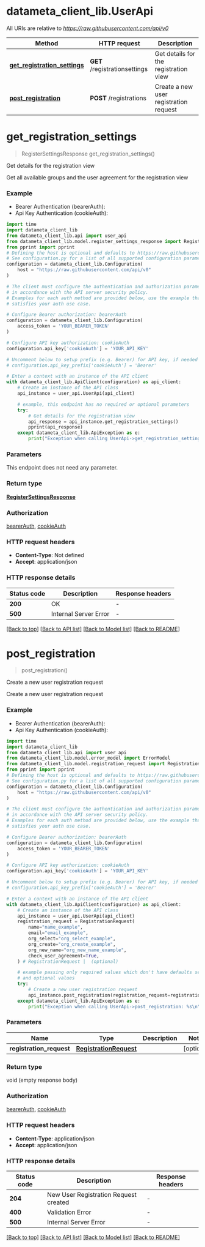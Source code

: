 # datameta_client_lib.UserApi

All URIs are relative to *https://raw.githubusercontent.com/api/v0*

Method | HTTP request | Description
------------- | ------------- | -------------
[**get_registration_settings**](UserApi.md#get_registration_settings) | **GET** /registrationsettings | Get details for the registration view
[**post_registration**](UserApi.md#post_registration) | **POST** /registrations | Create a new user registration request


# **get_registration_settings**
> RegisterSettingsResponse get_registration_settings()

Get details for the registration view

Get all available groups and the user agreement for the registration view

### Example

* Bearer Authentication (bearerAuth):
* Api Key Authentication (cookieAuth):
```python
import time
import datameta_client_lib
from datameta_client_lib.api import user_api
from datameta_client_lib.model.register_settings_response import RegisterSettingsResponse
from pprint import pprint
# Defining the host is optional and defaults to https://raw.githubusercontent.com/api/v0
# See configuration.py for a list of all supported configuration parameters.
configuration = datameta_client_lib.Configuration(
    host = "https://raw.githubusercontent.com/api/v0"
)

# The client must configure the authentication and authorization parameters
# in accordance with the API server security policy.
# Examples for each auth method are provided below, use the example that
# satisfies your auth use case.

# Configure Bearer authorization: bearerAuth
configuration = datameta_client_lib.Configuration(
    access_token = 'YOUR_BEARER_TOKEN'
)

# Configure API key authorization: cookieAuth
configuration.api_key['cookieAuth'] = 'YOUR_API_KEY'

# Uncomment below to setup prefix (e.g. Bearer) for API key, if needed
# configuration.api_key_prefix['cookieAuth'] = 'Bearer'

# Enter a context with an instance of the API client
with datameta_client_lib.ApiClient(configuration) as api_client:
    # Create an instance of the API class
    api_instance = user_api.UserApi(api_client)

    # example, this endpoint has no required or optional parameters
    try:
        # Get details for the registration view
        api_response = api_instance.get_registration_settings()
        pprint(api_response)
    except datameta_client_lib.ApiException as e:
        print("Exception when calling UserApi->get_registration_settings: %s\n" % e)
```


### Parameters
This endpoint does not need any parameter.

### Return type

[**RegisterSettingsResponse**](RegisterSettingsResponse.md)

### Authorization

[bearerAuth](../README.md#bearerAuth), [cookieAuth](../README.md#cookieAuth)

### HTTP request headers

 - **Content-Type**: Not defined
 - **Accept**: application/json


### HTTP response details
| Status code | Description | Response headers |
|-------------|-------------|------------------|
**200** | OK |  -  |
**500** | Internal Server Error |  -  |

[[Back to top]](#) [[Back to API list]](../README.md#documentation-for-api-endpoints) [[Back to Model list]](../README.md#documentation-for-models) [[Back to README]](../README.md)

# **post_registration**
> post_registration()

Create a new user registration request

Create a new user registration request

### Example

* Bearer Authentication (bearerAuth):
* Api Key Authentication (cookieAuth):
```python
import time
import datameta_client_lib
from datameta_client_lib.api import user_api
from datameta_client_lib.model.error_model import ErrorModel
from datameta_client_lib.model.registration_request import RegistrationRequest
from pprint import pprint
# Defining the host is optional and defaults to https://raw.githubusercontent.com/api/v0
# See configuration.py for a list of all supported configuration parameters.
configuration = datameta_client_lib.Configuration(
    host = "https://raw.githubusercontent.com/api/v0"
)

# The client must configure the authentication and authorization parameters
# in accordance with the API server security policy.
# Examples for each auth method are provided below, use the example that
# satisfies your auth use case.

# Configure Bearer authorization: bearerAuth
configuration = datameta_client_lib.Configuration(
    access_token = 'YOUR_BEARER_TOKEN'
)

# Configure API key authorization: cookieAuth
configuration.api_key['cookieAuth'] = 'YOUR_API_KEY'

# Uncomment below to setup prefix (e.g. Bearer) for API key, if needed
# configuration.api_key_prefix['cookieAuth'] = 'Bearer'

# Enter a context with an instance of the API client
with datameta_client_lib.ApiClient(configuration) as api_client:
    # Create an instance of the API class
    api_instance = user_api.UserApi(api_client)
    registration_request = RegistrationRequest(
        name="name_example",
        email="email_example",
        org_select="org_select_example",
        org_create="org_create_example",
        org_new_name="org_new_name_example",
        check_user_agreement=True,
    ) # RegistrationRequest |  (optional)

    # example passing only required values which don't have defaults set
    # and optional values
    try:
        # Create a new user registration request
        api_instance.post_registration(registration_request=registration_request)
    except datameta_client_lib.ApiException as e:
        print("Exception when calling UserApi->post_registration: %s\n" % e)
```


### Parameters

Name | Type | Description  | Notes
------------- | ------------- | ------------- | -------------
 **registration_request** | [**RegistrationRequest**](RegistrationRequest.md)|  | [optional]

### Return type

void (empty response body)

### Authorization

[bearerAuth](../README.md#bearerAuth), [cookieAuth](../README.md#cookieAuth)

### HTTP request headers

 - **Content-Type**: application/json
 - **Accept**: application/json


### HTTP response details
| Status code | Description | Response headers |
|-------------|-------------|------------------|
**204** | New User Registration Request created |  -  |
**400** | Validation Error |  -  |
**500** | Internal Server Error |  -  |

[[Back to top]](#) [[Back to API list]](../README.md#documentation-for-api-endpoints) [[Back to Model list]](../README.md#documentation-for-models) [[Back to README]](../README.md)


